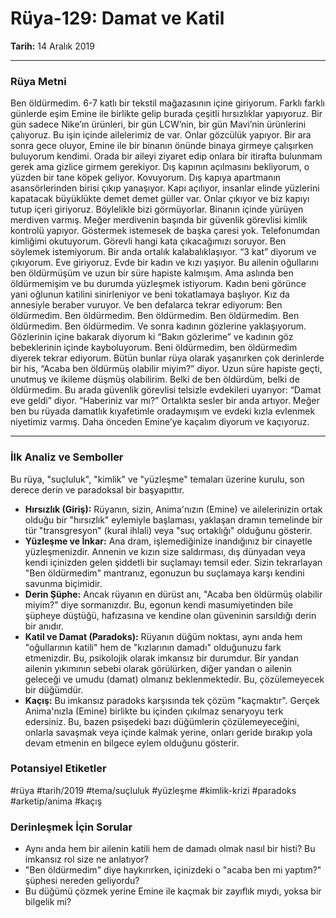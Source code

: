 # Rüya-129: Damat ve Katil
**Tarih:** 14 Aralık 2019

---
### Rüya Metni

Ben öldürmedim. 6-7 katlı bir tekstil mağazasının içine giriyorum. Farklı farklı günlerde eşim Emine ile birlikte gelip burada çeşitli hırsızlıklar yapıyoruz. Bir gün sadece Nike’ın ürünleri, bir gün LCW’nin, bir gün Mavi’nin ürünlerini çalıyoruz. Bu işin içinde ailelerimiz de var. Onlar gözcülük yapıyor. Bir ara sonra gece oluyor, Emine ile bir binanın önünde binaya girmeye çalışırken buluyorum kendimi. Orada bir aileyi ziyaret edip onlara bir itirafta bulunmam gerek ama gizlice girmem gerekiyor. Dış kapının açılmasını bekliyorum, o yüzden bir tane köpek geliyor. Kovuyorum. Dış kapıya apartmanın asansörlerinden birisi çıkıp yanaşıyor. Kapı açılıyor, insanlar elinde yüzlerini kapatacak büyüklükte demet demet güller var. Onlar çıkıyor ve biz kapıyı tutup içeri giriyoruz. Böylelikle bizi görmüyorlar. Binanın içinde yürüyen merdiven varmış. Meğer merdivenin başında bir güvenlik görevlisi kimlik kontrolü yapıyor. Göstermek istemesek de başka çaresi yok. Telefonumdan kimliğimi okutuyorum. Görevli hangi kata çıkacağımızı soruyor. Ben söylemek istemiyorum. Bir anda ortalık kalabalıklaşıyor. “3 kat” diyorum ve çıkıyorum. Eve giriyoruz. Evde bir kadın ve kızı yaşıyor. Bu ailenin oğullarını ben öldürmüşüm ve uzun bir süre hapiste kalmışım. Ama aslında ben öldürmemişim ve bu durumda yüzleşmek istiyorum. Kadın beni görünce yani oğlunun katilini sinirleniyor ve beni tokatlamaya başlıyor. Kız da annesiyle beraber vuruyor. Ve ben defalarca tekrar ediyorum:
Ben öldürmedim.
Ben öldürmedim.
Ben öldürmedim.
Ben öldürmedim.
Ben öldürmedim.
Ben öldürmedim.
Ve sonra kadının gözlerine yaklaşıyorum. Gözlerinin içine bakarak diyorum ki “Bakın gözlerime” ve kadının göz bebeklerinin içinde kayboluyorum.
Beni öldürmedim, ben öldürmedim diyerek tekrar ediyorum. Bütün bunlar rüya olarak yaşanırken çok derinlerde bir his, “Acaba ben öldürmüş olabilir miyim?” diyor. Uzun süre hapiste geçti, unutmuş ve ikileme düşmüş olabilirim. Belki de ben öldürdüm, belki de öldürmedim.
Bu arada güvenlik görevlisi telsizle evdekileri uyarıyor: “Damat eve geldi” diyor. “Haberiniz var mı?” Ortalıkta sesler bir anda artıyor. Meğer ben bu rüyada damatlık kıyafetimle oradaymışım ve evdeki kızla evlenmek niyetimiz varmış. Daha önceden Emine’ye kaçalım diyorum ve kaçıyoruz.

---
### İlk Analiz ve Semboller

Bu rüya, "suçluluk", "kimlik" ve "yüzleşme" temaları üzerine kurulu, son derece derin ve paradoksal bir başyapıttır.

* **Hırsızlık (Giriş):** Rüyanın, sizin, Anima'nızın (Emine) ve ailelerinizin ortak olduğu bir "hırsızlık" eylemiyle başlaması, yaklaşan dramın temelinde bir tür "transgresyon" (kural ihlali) veya "suç ortaklığı" olduğunu gösterir.
* **Yüzleşme ve İnkar:** Ana dram, işlemediğinize inandığınız bir cinayetle yüzleşmenizdir. Annenin ve kızın size saldırması, dış dünyadan veya kendi içinizden gelen şiddetli bir suçlamayı temsil eder. Sizin tekrarlayan "Ben öldürmedim" mantranız, egonuzun bu suçlamaya karşı kendini savunma biçimidir.
* **Derin Şüphe:** Ancak rüyanın en dürüst anı, "Acaba ben öldürmüş olabilir miyim?" diye sormanızdır. Bu, egonun kendi masumiyetinden bile şüpheye düştüğü, hafızasına ve kendine olan güveninin sarsıldığı derin bir anıdır.
* **Katil ve Damat (Paradoks):** Rüyanın düğüm noktası, aynı anda hem "oğullarının katili" hem de "kızlarının damadı" olduğunuzu fark etmenizdir. Bu, psikolojik olarak imkansız bir durumdur. Bir yandan ailenin yıkımının sebebi olarak görülürken, diğer yandan o ailenin geleceği ve umudu (damat) olmanız beklenmektedir. Bu, çözülemeyecek bir düğümdür.
* **Kaçış:** Bu imkansız paradoks karşısında tek çözüm "kaçmaktır". Gerçek Anima'nızla (Emine) birlikte bu içinden çıkılmaz senaryoyu terk edersiniz. Bu, bazen psişedeki bazı düğümlerin çözülemeyeceğini, onlarla savaşmak veya içinde kalmak yerine, onları geride bırakıp yola devam etmenin en bilgece eylem olduğunu gösterir.

### Potansiyel Etiketler
#rüya #tarih/2019 #tema/suçluluk #yüzleşme #kimlik-krizi #paradoks #arketip/anima #kaçış

### Derinleşmek İçin Sorular
* Aynı anda hem bir ailenin katili hem de damadı olmak nasıl bir histi? Bu imkansız rol size ne anlatıyor?
* "Ben öldürmedim" diye haykırırken, içinizdeki o "acaba ben mi yaptım?" şüphesi nereden geliyordu?
* Bu düğümü çözmek yerine Emine ile kaçmak bir zayıflık mıydı, yoksa bir bilgelik mi?